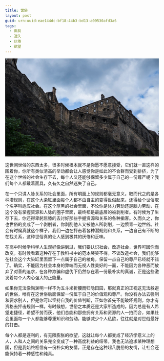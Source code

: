 ```yaml
---
title: 世俗
layout: post
guid: urn:uuid:eae144dc-bf18-44b3-bd13-a09530afd3a6
tags:
  - 面具
  - 迷失
  - 厌倦
  - 欲望
---
```



[![](/media/files/2012/08/07/s-s.png)](http://7vikpt.com1.z0.glb.clouddn.com/s-s.png)

这世间世俗的东西太多，很多时候根本就不是你愿不愿意接受，它们就一直这样的围着你，你所有类似清高的举动都会让人感觉你是如此的不合群而受到排挤，为了在这个世俗的社会生存下去，每个人又还能够保留多少属于自己的一份尊严呢？我们每个人都戴着面具，久有久之自然迷失了自己。

在一个只讲人脉关系的社会里面，所有明面上的规则都毫无意义，取而代之的是各种潜规则，在这个大染缸里面每个人都不由自主的变得世俗起来，还得给个世俗取个名字叫适应社会。在这个厚黑的社会里面，不论你是体力劳动还是脑力劳动，在这个没有掌握资源和人脉的圈子里面，最终都是最底层的被剥削者。有时候为了生存下去，你还得卑躬屈膝的去讨好那些手握资源和关系的各种掮客。久而久之，你也世俗的变成了一个剥削者，你剥削他人又被他人所剥削，一边愤青一边世俗。社会有时候真就这个样子，我们一边在抨击着各种潜规则和关系，一边自己有不断的在找关系，这种世俗真的让人感到极其的厌倦和乏味。

在高中时候学科学人生观好像讲到过，我们要认识社会，改造社会，世界可因你而改变。有时候看着这种存在于教科书中的范本哭笑不得。不谈改造社会，我们能够在社会这个大染缸里面留下一点属于自己的棱角，保留一点自己的尊严已经就不错了。确实，不能因为社会本身的弊端而无视人性美好的一面，不能因为各种恶而放弃了对善的追求，在各种欺骗和虚伪下仍然存在着一份最朴实的真诚，正是这些激发着每个人内心强大的正能量。

如果你无法像陶渊明一样不为五斗米折腰而归隐田园，那就真正的正视这无法躲避的世俗，唯有在这世俗后面保留一份属于自己的价值观和尊严。你没有办法去强制和要求别人，但是你可以坚持自我的价值判断，正如你首先不能破坏规则，你才有资格去抨击规则一样。有时候想，世俗之本质还是大家所造成的，因为总是有人希望走捷径，希望不劳而获，他们总能和那些拥有关系和资源的人一拍而合，如果社会里面每一个人都能够尊重知识和劳动，能够减少个人私欲，往往就是对世俗最好的打击。

每个人都是逐利的，有无限膨胀的欲望，这就让每个人都变成了经济学意义上的人，人和人之间的关系完全变成了一种高度利益的纽带。我也无法追求某种理想国，但是我始终相信有一份朴实的友情，正是存在这种超凡脱俗的友情，让社会还能保持着一种感性和纯真。
